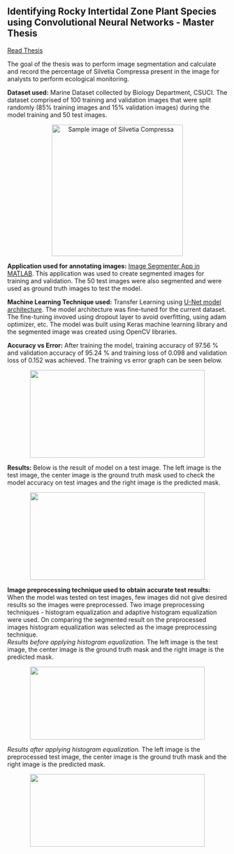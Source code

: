 ## Identifying Rocky Intertidal Zone Plant Species using Convolutional Neural Networks - Master Thesis 
[Read Thesis](http://repository.library.csuci.edu/handle/10211.3/206009)

The goal of the thesis was to perform image segmentation and calculate and record the percentage of Silvetia Compressa present in the image for analysts to perform ecological monitoring.

**Dataset used:** Marine Dataset collected by Biology Department, CSUCI. The dataset comprised of 100 training and validation images that were split randomly (85% training images and 15% validation images) during the model training and 50 test images.
<p align="center"><img src="https://github.com/jtisaacs/BioImages/blob/master/sil0.png" width="300" height="300" title="Sample image of Silvetia Compressa"/></p>

**Application used for annotating images:** [Image Segmenter App in MATLAB](https://www.mathworks.com/help/images/ref/imagesegmenter-app.html). This application was used to create segmented images for training and validation. The 50 test images were also segmented and were used as ground truth images to test the model. 

**Machine Learning Technique used:** Transfer Learning using [U-Net model architecture](https://arxiv.org/abs/1505.04597). The model architecture was fine-tuned for the current dataset. The fine-tuning invoved using dropout layer to avoid overfitting, using adam optimizer, etc. The model was built using Keras machine learning library and the segmented image was created using OpenCV libraries.

**Accuracy vs Error:** After training the model, training accuracy of 97.56 % and validation accuracy of 95.24 % and training loss of 0.098 and validation loss of 0.152 was achieved. The training vs error graph can be seen below.  
<p align="center"><img src="https://github.com/mitalishah25/image_segmentation_unet/blob/master/unet_graph.jpg" width="400" height="200" /></p>

**Results:** Below is the result of model on a test image. The left image is the test image, the center image is the ground truth mask used to 
check the model accuracy on test images and the right image is the predicted mask.
<p align="center"><img src="https://github.com/mitalishah25/image_segmentation_unet/blob/master/unpreprocessed_test_results.png" width="400" height="200" /></p>

**Image preprocessing technique used to obtain accurate test results:** When the model was tested on test images, few images did not give desired results so the images were preprocessed. Two image preprocessing techniques - histogram equalization and adaptive histogram equalization were used. On comparing the segmented result on the preprocessed images histogram equalization was selected as the image preprocessing technique.  
*Results before applying histogram equalization.* The left image is the test image, the center image is the ground truth mask and the right image is the predicted mask.
<p align="center"><img src="https://github.com/mitalishah25/image_segmentation_unet/blob/master/unpreprocessed_test_results1.png" width="400" height="166" /></p>

*Results after applying histogram equalization.* The left image is the preprocessed test image, the center image is the ground truth mask and the right image is the predicted mask.
<p align="center"><img src="https://github.com/mitalishah25/image_segmentation_unet/blob/master/preprocessed_image_result.png" width="400" height="166" /></p>


